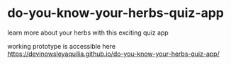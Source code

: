 # do-you-know-your-herbs-quiz-app
learn more about your herbs with this exciting quiz app 



working prototype is accessible here https://devinowsleyaquilia.github.io/do-you-know-your-herbs-quiz-app/